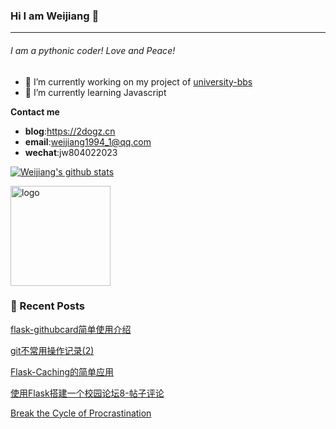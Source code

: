 ### Hi I am Weijiang 👋
---
###### I am a pythonic coder! Love and Peace!
- 🔭 I’m currently working on my project of [university-bbs](https://github.com/weijiang1994/university-bbs)
- 🌱 I’m currently learning Javascript

**Contact me**
- **blog**:https://2dogz.cn
- **email**:weijiang1994_1@qq.com
- **wechat**:jw804022023

[![Weijiang's github stats](https://github-readme-stats.vercel.app/api?username=weijiang1994&show_icons=true&theme=dark)](https://github.com/weijiang1994/github-readme-stats)
<!--
**weijiang1994/weijiang1994** is a ✨ _special_ ✨ repository because its `README.md` (this file) appears on your GitHub profile.

Here are some ideas to get you started:

- 🔭 I’m currently working on ...
- 🌱 I’m currently learning ...
- 👯 I’m looking to collaborate on ...
- 🤔 I’m looking for help with ...
- 💬 Ask me about ...
- 📫 How to reach me: ...
- 😄 Pronouns: ...
- ⚡ Fun fact: ...
-->

<img src="https://github-profile-trophy.vercel.app/?username=weijiang1994&theme=dark&column=7&margin-w=10" alt="logo" height="160" align="center" />


### 📝 Recent Posts
[flask-githubcard简单使用介绍](https://2dogz.cn/blog/article/43/)

[git不常用操作记录(2)](https://2dogz.cn/blog/article/42/)

[Flask-Caching的简单应用](https://2dogz.cn/blog/article/41/)

[使用Flask搭建一个校园论坛8-帖子评论](https://2dogz.cn/blog/article/40/)

[Break the Cycle of Procrastination](https://2dogz.cn/blog/article/39/)
